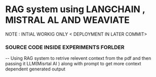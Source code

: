 # RAG system using LANGCHAIN , MISTRAL AL AND WEAVIATE



NOTE : 
INTIAL WORKIG ONLY < DEPLOYMENT IN LATER COMMIT>



### SOURCE CODE INSIDE EXPERIMENTS FORLDER

-- Using RAG system to retrive relevent context from the pdf and then passing it LLM(Misrtal AI ) along with prompt to get more context dependent generated output